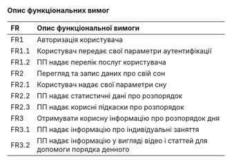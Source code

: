 ### Опис функціональних вимог


|FR     |Опис функціональної вимоги|
|:-     |:-                        |
|FR1    |Авторизація користувача   |
|FR1.1  |Користувач передає свої параметри аутентифікації |
|FR1.2  |ПП надає перелік послуг користувача |
|FR2    |Перегляд та запис даних про свій сон |
|FR2.1  |Користувач надає свої параметри сну |
|FR2.2  |ПП надає статистичні дані про розпорядок |
|FR2.3  |ПП надає корисні підкаски про розпорядок |
|FR3    |Отримувати корисну інформацію про розпорядок дня |
|FR3.1  |ПП надає інформацію про індивідуальні заняття |
|FR3.2  |ПП надає інформацію у вигляді відео і статтей для допомоги порядка денного |
